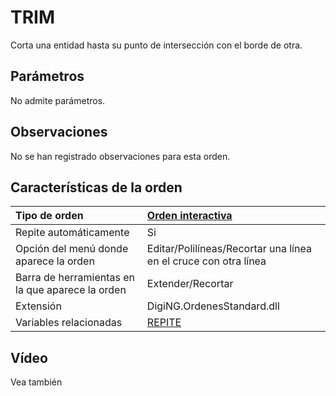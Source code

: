 # TRIM

Corta una entidad hasta su punto de intersección con el borde de otra.

## Parámetros

No admite parámetros.

## Observaciones

No se han registrado observaciones para esta orden.

## Características de la orden

| Tipo de orden | [Orden interactiva](trim.md) |
| :--- | :--- |
| Repite automáticamente | Si |
| Opción del menú donde aparece la orden | Editar/Polilíneas/Recortar una línea en el cruce con otra línea |
| Barra de herramientas en la que aparece la orden | Extender/Recortar |
| Extensión | DigiNG.OrdenesStandard.dll |
| Variables relacionadas | [REPITE](/digi3d-net/referencia/digi3d.net/ventana-de-dibujo/ordenes/t/REPITE.html) |

## Vídeo

Vea también


